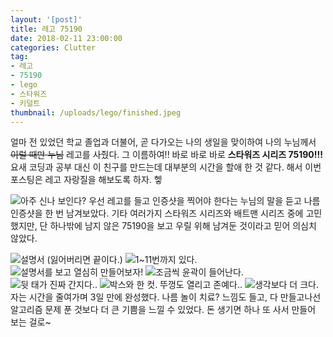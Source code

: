 ```yaml
---
layout: '[post]'
title: 레고 75190
date: 2018-02-11 23:00:00
categories: Clutter
tag:
- 레고
- 75190
- lego
- 스타워즈
- 키덜트
thumbnail: /uploads/lego/finished.jpeg
---
```


얼마 전 있었던 학교 졸업과 더불어, 곧 다가오는 나의 생일을 맞이하여 나의 누님께서 ~~이럴 때만 누님~~ 레고를 사줬다. 그 이름하여!! 바로 바로 바로 **스타워즈 시리즈 75190!!!** 요새 코딩과 공부 대신 이 친구를 만드는데 대부분의 시간을 할애 한 것 같다. 해서 이번 포스팅은 레고 자랑질을 해보도록 하자. 헿

![아주 신나 보인다?](/uploads/lego/me.jpeg)
우선 레고를 들고 인증샷을 찍어야 한다는 누님의 말을 듣고 나름 인증샷을 한 번 남겨보았다. 기타 여러가지 스타워즈 시리즈와 배트맨 시리즈 중에 고민했지만, 단 하나밖에 남지 않은 75190을 보고 우릴 위해 남겨둔 것이라고 믿어 의심치 않았다.

![설명서 (잃어버리면 끝이다.)](/uploads/lego/start1.jpeg)
![1~11번까지 있다.](/uploads/lego/start2.jpeg)
![설명서를 보고 열심히 만들어보자!](/uploads/lego/middle2.jpeg)
![조금씩 윤곽이 들어난다.](/uploads/lego/middle3.jpeg)
![뒷 태가 진짜 간지다..](/uploads/lego/middle4.jpeg)
![박스와 한 컷. 뚜껑도 열리고 존예다..](/uploads/lego/middle5.jpeg)
![생각보다 더 크다.](/uploads/lego/finished.jpeg)
자는 시간을 줄여가며 3일 만에 완성했다. 나름 놀이 치료? 느낌도 들고, 다 만들고나선 알고리즘 문제 푼 것보다 더 큰 기쁨을 느낄 수 있었다.  돈 생기면 하나 또 사서 만들어 보는 걸로~
